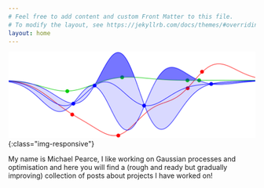 ```yaml
---
# Feel free to add content and custom Front Matter to this file.
# To modify the layout, see https://jekyllrb.com/docs/themes/#overriding-theme-defaults
layout: home
---
```


![image-title-here](/Pics/con_LEVI_REVI_NREVI-crop-1.png){:class="img-responsive"}

My name is Michael Pearce, I like working on Gaussian processes and optimisation and here you will find a (rough and ready but gradually improving) collection of posts about projects I have worked on!
